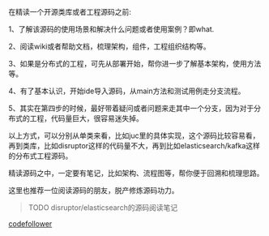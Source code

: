 在精读一个开源类库或者工程源码之前:

1、了解该源码的使用场景和解决什么问题或者使用案例？即what.

2、阅读wiki或者帮助文档，梳理架构，组件，工程组织结构等。

3、如果是分布式的工程，可先从部署开始，帮你进一步了解基本架构，使用方法等。

4、有了基本认识，开始ide导入源码，从main方法和测试用例走分支流程。

5、其实在第四步的时候，最好带着疑问或者问题来走其中一个分支，因为对于分布式的工程，代码量巨大，很容易迷失掉。

以上方式，可以分别从单类来看，比如juc里的具体实现，这个源码比较容易看，再到类库，比如disruptor这样的代码量不大，再到比如elasticsearch/kafka这样的分布式工程源码。

精读源码之中，一定要有笔记，比如架构、流程图等，帮你便于回溯和梳理思路。

这里也推荐一位阅读源码的朋友，脱产修炼源码功力。

> TODO disruptor/elasticsearch的源码阅读笔记

[codefollower](https://github.com/codefollower)